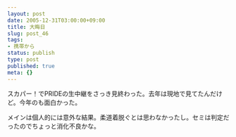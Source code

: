 ```yaml
---
layout: post
date: 2005-12-31T03:00:00+09:00
title: 大晦日
slug: post_46
tags:
- 携帯から
status: publish
type: post
published: true
meta: {}
---
```

<div class="caption">スカパー！でPRIDEの生中継をさっき見終わった。去年は現地で見てたんだけど。今年のも面白かった。

メインは個人的には意外な結果。柔道着脱ぐとは思わなかったし。セミは判定だったのでちょっと消化不良かな。
</div>
<div class="photo"></div>
